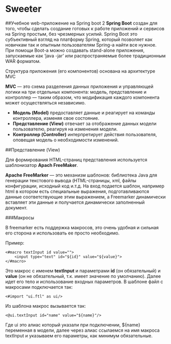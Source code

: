 # Sweeter

##Учебное web-приложение на Spring boot 2
**Spring Boot** создан для того, чтобы сделать создание готовых к работе приложений и сервисов на Spring простым, без чрезмерных усилий. Spring Boot это субъективный взгляд на платформу Spring, который позволяет как новичкам так и опытным пользователям Spring-а найти все нужное. При помощи Boot-а можно создавать stand-alone приложения, запускаемые как ‘java -jar’ или распространяемые более традиционным WAR форматом.

Структура приложения (его компонентов) основана на архитектуре MVC

**MVC** — это схема разделения данных приложения и управляющей логики на три отдельных компонента: модель, представление и контроллер — таким образом, что модификация каждого компонента может осуществляться независимо.

- **Модель (Model)** предоставляет данные и реагирует на команды контроллера, изменяя свое состояние.
- **Представление (View)** отвечает за отображение данных модели пользователю, реагируя на изменения модели.
- **Контроллер (Controller)** интерпретирует действия пользователя, оповещая модель о необходимости изменений.

##Представление (View)

Для формирования HTML-страниц представления используется шаблонизатор **Apach FreeMaker**.

**Apache FreeMarker** — это механизм шаблонов: библиотека Java для генерации текстового вывода (HTML-страницы, xml, файлы конфигурации, исходный код и.т.д. На вход подается шаблон, например html в котором есть специальные выражения, подготавливаются данные соответствующие этим выражением, а Freemarker динамически вставляет эти данные и получается динамически заполненный документ.

###Макросы

В freemarker есть поддержка макросов, это очень удобная и сильная его сторона и использовать ее просто необходимо.

Пример:

    <#macro textInput id value="">
    	<input type="text" id="${id}" value="${value}">
	</#macro>

Это макрос с именем **textInput** и параметрами **id** (он обязательный) и **value** (он не обязательный, т.к. имеет значение по умолчанию). Далее идет его тело и использование входных параметров. В шаблоне файл с макросами подключается так:

	<#import "ui.ftl" as ui/>

Из шаблона макрос вызывается так:

	<@ui.textInput id="name" value="${name}"/>

Где ui это алиас который указали при подключении, ${name} переменная в модели, далее через алиас ссылаемся на имя макроса textInput и указываем его параметры, как минимум обязательные. 